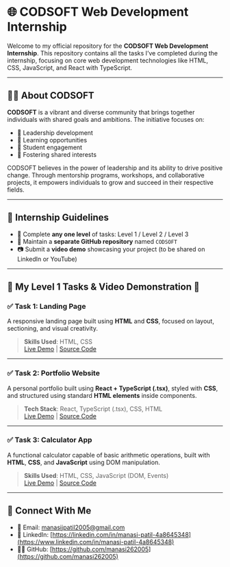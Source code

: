 # 🌐 CODSOFT Web Development Internship

Welcome to my official repository for the **CODSOFT Web Development Internship**. This repository contains all the tasks I’ve completed during the internship, focusing on core web development technologies like HTML, CSS, JavaScript, and React with TypeScript.

---

## 🧑‍💼 About CODSOFT

**CODSOFT** is a vibrant and diverse community that brings together individuals with shared goals and ambitions. The initiative focuses on:

- 🔹 Leadership development  
- 🔹 Learning opportunities  
- 🔹 Student engagement  
- 🔹 Fostering shared interests  

CODSOFT believes in the power of leadership and its ability to drive positive change. Through mentorship programs, workshops, and collaborative projects, it empowers individuals to grow and succeed in their respective fields.

---

## 📢 Internship Guidelines

- 💼 Complete **any one level** of tasks: Level 1 / Level 2 / Level 3  
- 🔗 Maintain a **separate GitHub repository** named `CODSOFT`  
- 📷 Submit a **video demo** showcasing your project (to be shared on LinkedIn or YouTube)  

---

## 🚀 My Level 1 Tasks & Video Demonstration 🎥

### ✅ Task 1: Landing Page

A responsive landing page built using **HTML** and **CSS**, focused on layout, sectioning, and visual creativity.

> **Skills Used**: HTML, CSS  
> [Live Demo](#) | [Source Code](./CODSOFT/task%201%20landing%20page)

---

### ✅ Task 2: Portfolio Website

A personal portfolio built using **React + TypeScript (.tsx)**, styled with **CSS**, and structured using standard **HTML elements** inside components.

> **Tech Stack**: React, TypeScript (.tsx), CSS, HTML  
> [Live Demo](#) | [Source Code](./CODSOFT/task%202%20portfolio)

---

### ✅ Task 3: Calculator App

A functional calculator capable of basic arithmetic operations, built with **HTML**, **CSS**, and **JavaScript** using DOM manipulation.

> **Skills Used**: HTML, CSS, JavaScript (DOM, Events)  
> [Live Demo](#) | [Source Code](./CODSOFT/task%203%20calculator)

---

## 🔗 Connect With Me

- 📧 Email: [manasijpatil2005@gmail.com](mailto:manasijpatil2005@gmail.com)  
- 💼 LinkedIn: [https://linkedin.com/in/manasi-patil-4a8645348](https://www.linkedin.com/in/manasi-patil-4a8645348)  
- 🧑‍💻 GitHub: [https://github.com/manasi262005](https://github.com/manasi262005)

